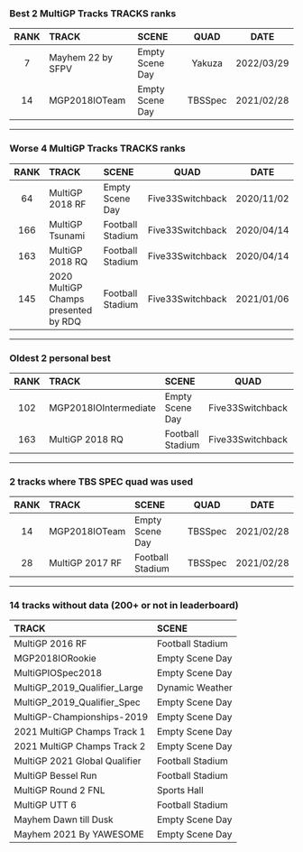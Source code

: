 ### Best 2 MultiGP Tracks TRACKS ranks
|RANK|TRACK|SCENE|QUAD|DATE|
|:---:|:---|:---|:---:|:---:|
|7|Mayhem 22 by SFPV|Empty Scene Day|Yakuza|2022/03/29|
|14|MGP2018IOTeam|Empty Scene Day|TBSSpec|2021/02/28|
---
### Worse 4 MultiGP Tracks TRACKS ranks
|RANK|TRACK|SCENE|QUAD|DATE|
|:---:|:---|:---|:---:|:---:|
|64|MultiGP 2018 RF|Empty Scene Day|Five33Switchback|2020/11/02|
|166|MultiGP Tsunami|Football Stadium|Five33Switchback|2020/04/14|
|163|MultiGP 2018 RQ|Football Stadium|Five33Switchback|2020/04/14|
|145|2020 MultiGP Champs presented by RDQ|Football Stadium|Five33Switchback|2021/01/06|
---
### Oldest 2 personal best
|RANK|TRACK|SCENE|QUAD|DATE|
|:---:|:---|:---|:---:|:---:|
|102|MGP2018IOIntermediate|Empty Scene Day|Five33Switchback|2020/04/14|
|163|MultiGP 2018 RQ|Football Stadium|Five33Switchback|2020/04/14|
---
### 2 tracks where TBS SPEC quad was used
|RANK|TRACK|SCENE|QUAD|DATE|
|:---:|:---|:---|:---:|:---:|
|14|MGP2018IOTeam|Empty Scene Day|TBSSpec|2021/02/28|
|28|MultiGP 2017 RF|Football Stadium|TBSSpec|2021/02/28|
---
### 14 tracks without data (200+ or not in leaderboard)
|TRACK|SCENE|
|:---|:---|
|MultiGP 2016 RF|Football Stadium|
|MGP2018IORookie|Empty Scene Day|
|MultiGPIOSpec2018|Empty Scene Day|
|MultiGP_2019_Qualifier_Large|Dynamic Weather|
|MultiGP_2019_Qualifier_Spec|Empty Scene Day|
|MultiGP-Championships-2019|Empty Scene Day|
|2021 MultiGP Champs Track 1|Empty Scene Day|
|2021 MultiGP Champs Track 2|Empty Scene Day|
|MultiGP 2021 Global Qualifier|Football Stadium|
|MultiGP Bessel Run|Football Stadium|
|MultiGP Round 2 FNL|Sports Hall|
|MultiGP UTT 6|Football Stadium|
|Mayhem Dawn till Dusk|Empty Scene Day|
|Mayhem 2021 By YAWESOME|Empty Scene Day|
